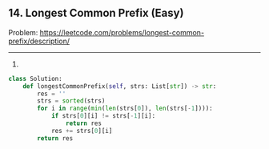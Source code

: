 ## 14. Longest Common Prefix (Easy)

Problem: https://leetcode.com/problems/longest-common-prefix/description/

---

1.
```python
class Solution:
    def longestCommonPrefix(self, strs: List[str]) -> str:
        res = ''
        strs = sorted(strs)
        for i in range(min(len(strs[0]), len(strs[-1]))):
            if strs[0][i] != strs[-1][i]:
                return res
            res += strs[0][i]
        return res
```

